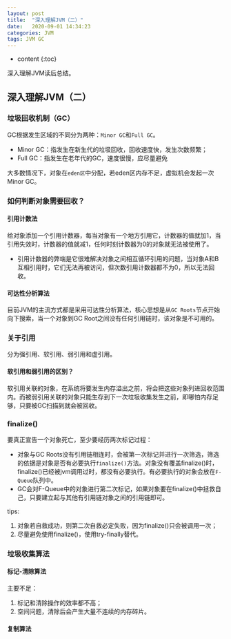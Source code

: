 ```yaml
---
layout: post
title:  "深入理解JVM（二）"
date:   2020-09-01 14:34:23
categories: JVM
tags: JVM GC
---
```


* content
{:toc}

深入理解JVM读后总结。





## 深入理解JVM（二）

### 垃圾回收机制（GC）
GC根据发生区域的不同分为两种：`Minor GC`和`Full GC`。
- Minor GC：指发生在新生代的垃圾回收，回收速度快，发生次数频繁；
- Full GC：指发生在老年代的GC，速度很慢，应尽量避免

大多数情况下，对象在`eden区`中分配，若eden区内存不足，虚拟机会发起一次Minor GC。

### 如何判断对象需要回收？

#### 引用计数法
给对象添加一个引用计数器，每当对象有一个地方引用它，计数器的值就加1，当引用失效时，计数器的值就减1，任何时刻计数器为0的对象就无法被使用了。

- 引用计数器的弊端是它很难解决对象之间相互循环引用的问题，当对象A和B互相引用时，它们无法再被访问，但次数引用计数器都不为0，所以无法回收。

#### 可达性分析算法
目前JVM的主流方式都是采用可达性分析算法，核心思想是从`GC Roots`节点开始向下搜索，当一个对象到GC Root之间没有任何引用链时，该对象是不可用的。

### 关于引用
分为强引用、软引用、弱引用和虚引用。

#### 软引用和弱引用的区别？
软引用关联的对象，在系统将要发生内存溢出之前，将会把这些对象列进回收范围内。而被弱引用关联的对象只能生存到下一次垃圾收集发生之前，即哪怕内存足够，只要被GC扫描到就会被回收。

### finalize()
要真正宣告一个对象死亡，至少要经历两次标记过程：
- 对象与GC Roots没有引用链相连时，会被第一次标记并进行一次筛选，筛选的依据是对象是否有必要执行`finalize()`方法。对象没有覆盖finalize()时，finalize()已经被jvm调用过时，都没有必要执行。有必要执行的对象会放在`F-Queue`队列中。
- GC会对F-Queue中的对象进行第二次标记，如果对象要在finalize()中拯救自己，只要建立起与其他有引用链对象之间的引用链即可。

tips:
1. 对象若自救成功，则第二次自救必定失败，因为finalize()只会被调用一次；
2. 尽量避免使用finalize()，使用try-finally替代。

### 垃圾收集算法

#### 标记-清除算法
主要不足：
1. 标记和清除操作的效率都不高；
2. 空间问题，清除后会产生大量不连续的内存碎片。

#### 复制算法

